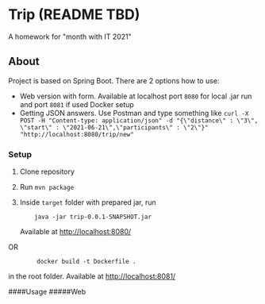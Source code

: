 # Trip (README TBD)
A homework for "month with IT 2021"

## About
Project is based on Spring Boot. There are 2 options how to use:
 - Web version with form. Available at localhost port `8080` for local .jar run and port `8081` if used Docker setup
 - Getting JSON answers. Use Postman and type something like 
 `curl -X POST -H "Content-type: application/json" -d "{\"distance\" : \"3\", \"start\" : \"2021-06-21\",\"participants\" : \"2\"}" "http://localhost:8080/trip/new"`
 
 ### Setup
 1. Clone repository
 2. Run `mvn package`
 3. Inside `target` folder with prepared jar, run           

            java -jar trip-0.0.1-SNAPSHOT.jar
    Available at [http://localhost:8080/][http://localhost:8080]
 
   OR 
           
            docker build -t Dockerfile . 
   in the root folder. Available at [http://localhost:8081/][http://localhost:8081]
   


[http://localhost:8080]: http://localhost:8080/
[http://localhost:8081]: http://localhost:8081/

####Usage
#####Web 
